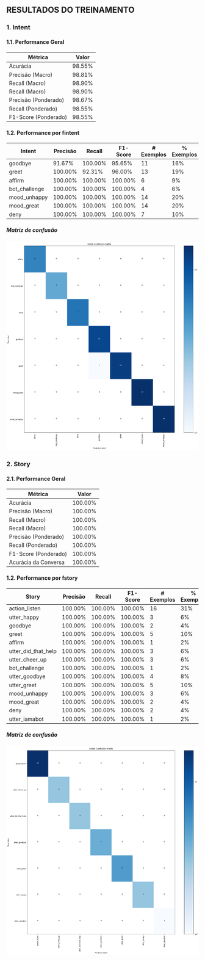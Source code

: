 ## RESULTADOS DO TREINAMENTO

### 1. Intent

#### 1.1. Performance Geral

Métrica | Valor
--- | ---
Acurácia | 98.55%
Precisão (Macro) | 98.81%
Recall (Macro) | 98.90%
Recall (Macro) | 98.90%
Precisão (Ponderado) | 98.67%
Recall (Ponderado) | 98.55%
F1-Score (Ponderado) | 98.55%

#### 1.2. Performance por fintent

Intent | Precisão | Recall | F1-Score | # Exemplos | % Exemplos
--- | --- | --- | --- | --- | ---
goodbye | 91.67% | 100.00% | 95.65% | 11 | 16%
greet | 100.00% | 92.31% | 96.00% | 13 | 19%
affirm | 100.00% | 100.00% | 100.00% | 6 | 9%
bot_challenge | 100.00% | 100.00% | 100.00% | 4 | 6%
mood_unhappy | 100.00% | 100.00% | 100.00% | 14 | 20%
mood_great | 100.00% | 100.00% | 100.00% | 14 | 20%
deny | 100.00% | 100.00% | 100.00% | 7 | 10%

##### Matriz de confusão

![](intent_confusion_matrix.png)

### 2. Story

#### 2.1. Performance Geral

Métrica | Valor
--- | ---
Acurácia | 100.00%
Precisão (Macro) | 100.00%
Recall (Macro) | 100.00%
Recall (Macro) | 100.00%
Precisão (Ponderado) | 100.00%
Recall (Ponderado) | 100.00%
F1-Score (Ponderado) | 100.00%
Acurácia da Conversa | 100.00%

#### 1.2. Performance por fstory

Story | Precisão | Recall | F1-Score | # Exemplos | % Exemplos
--- | --- | --- | --- | --- | ---
action_listen | 100.00% | 100.00% | 100.00% | 16 | 31%
utter_happy | 100.00% | 100.00% | 100.00% | 3 | 6%
goodbye | 100.00% | 100.00% | 100.00% | 2 | 4%
greet | 100.00% | 100.00% | 100.00% | 5 | 10%
affirm | 100.00% | 100.00% | 100.00% | 1 | 2%
utter_did_that_help | 100.00% | 100.00% | 100.00% | 3 | 6%
utter_cheer_up | 100.00% | 100.00% | 100.00% | 3 | 6%
bot_challenge | 100.00% | 100.00% | 100.00% | 1 | 2%
utter_goodbye | 100.00% | 100.00% | 100.00% | 4 | 8%
utter_greet | 100.00% | 100.00% | 100.00% | 5 | 10%
mood_unhappy | 100.00% | 100.00% | 100.00% | 3 | 6%
mood_great | 100.00% | 100.00% | 100.00% | 2 | 4%
deny | 100.00% | 100.00% | 100.00% | 2 | 4%
utter_iamabot | 100.00% | 100.00% | 100.00% | 1 | 2%

##### Matriz de confusão

![](story_confusion_matrix.png)

